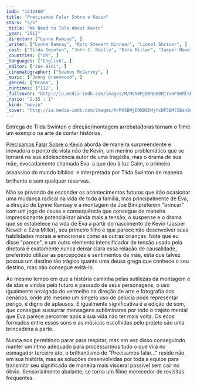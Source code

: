 ```yaml
---
imdb: "1242460"
title: "Precisamos Falar Sobre o Kevin"
stars: "5/5"
_title: "We Need to Talk About Kevin"
_year: "2011"
_director: ["Lynne Ramsay", ]
_writer: ["Lynne Ramsay", "Rory Stewart Kinnear", "Lionel Shriver", ]
_cast: ["Tilda Swinton", "John C. Reilly", "Ezra Miller", "Jasper Newell", "Rock Duer", "Ashley Gerasimovich", "Siobhan Fallon", "Alex Manette", "Kenneth Franklin", ]
_countries: ["UK", ]
_languages: ["English", ]
_editor: ["Joe Bini", ]
_cinematographer: ["Seamus McGarvey", ]
_music: ["Jonny Greenwood", ]
_genres: ["Drama", ]
_runtimes: ["112", ]
_fullcover: "http://ia.media-imdb.com/images/M/MV5BMjE0NDE0MjYxNF5BMl5BanBnXkFtZTcwNjM2NTY5Ng@@.jpg"
_ratio: "2.35 : 1"
_kind: "movie"
_cover: "http://ia.media-imdb.com/images/M/MV5BMjE0NDE0MjYxNF5BMl5BanBnXkFtZTcwNjM2NTY5Ng@@._V1._SX96_SY140_.jpg"
---
```



Entrega de Tilda Swinton e direção/montagem arrebatadoras tornam o filme um exemplo na arte de contar histórias.

[Precisamos Falar Sobre o Kevin](/precisamos-falar-sobre-o-kevin) aborda de maneira surpreendente e inovadora o ponto de vista não de Kevin, um menino problemático que se tornará na sua adolescência autor de uma tragédia, mas o drama de sua mãe, evocadamente chamada Eva  a que deu à luz Caim, o primeiro assassino do mundo bíblico  e interpretada por Tilda Swinton de maneira brilhante e sem qualquer reservas.

Não se privando de esconder os acontecimentos futuros que irão ocasionar uma mudança radical na vida de toda a família, mas principalmente de Eva, a direção de Lynne Ramsay e a montagem de Joe Bini preferem "brincar" com um jogo de causa e consequência que consegue de maneira impressionante potencializar ainda mais a tensão, o suspense e o drama que se estabelece na vida de Eva a partir do nascimento de Kevin (Jasper Newell e Ezra Miller), seu primeiro filho e que parece não desenvolver suas habilidades morais e emocionais como as outras crianças. Note que eu disse "parece", e um outro elemento intensificador de tensão usado pela diretora é exatamente nunca deixar clara essa relação de causalidade, preferindo utilizar as percepções e sentimentos da mãe, esta que talvez possua um destino tão trágico quanto uma deusa grega que conhece o seu destino, mas não consegue evitá-lo.

Ao mesmo tempo em que a história caminha pelas sutilezas da montagem e de idas e vindas pelo futuro e passado de seus personagens, o uso igualmente arraigado do vermelho na direção de arte e fotografia dos cenários, onde até mesmo um singelo uso de pelúcia pode representar perigo, é digno de aplausos. E igualmente significativa é a edição de som, que consegue sussurrar mensagens subliminares por todo o trajeto mental que Eva parece percorrer após a sua vida não ter mais volta. Os ecos formados entre esses sons e as músicas escolhidas pelo projeto são uma brincadeira à parte.

Nunca nos permitindo parar para respirar, mas em vez disso conseguindo manter um ritmo adequado para processarmos tudo o que virá no esmagador terceiro ato, o brilhantismo de "Precisamos falar..." reside não em sua história, mas as soluções desenvolvidas por toda a equipe para transmitir seu significado de maneira mais visceral possível sem cair no óbvio. Sensorialmente abalante, se torna um filme merecedor de revisitas frequentes.


